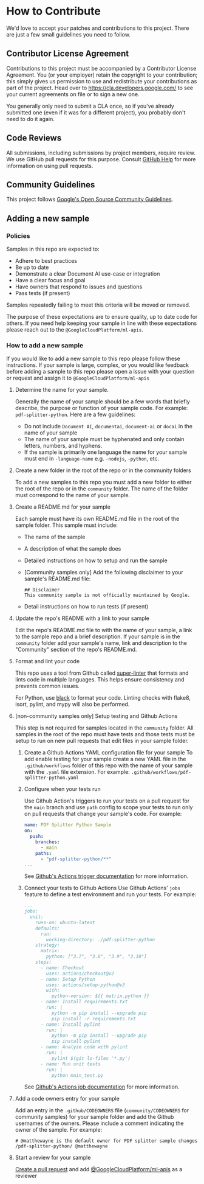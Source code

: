 # How to Contribute

We'd love to accept your patches and contributions to this project. There are
just a few small guidelines you need to follow.

## Contributor License Agreement

Contributions to this project must be accompanied by a Contributor License
Agreement. You (or your employer) retain the copyright to your contribution;
this simply gives us permission to use and redistribute your contributions as
part of the project. Head over to <https://cla.developers.google.com/> to see
your current agreements on file or to sign a new one.

You generally only need to submit a CLA once, so if you've already submitted one
(even if it was for a different project), you probably don't need to do it
again.

## Code Reviews

All submissions, including submissions by project members, require review. We
use GitHub pull requests for this purpose. Consult
[GitHub Help](https://help.github.com/articles/about-pull-requests/) for more
information on using pull requests.

## Community Guidelines

This project follows
[Google's Open Source Community Guidelines](https://opensource.google/conduct/).

## Adding a new sample

### Policies

Samples in this repo are expected to:

* Adhere to best practices
* Be up to date
* Demonstrate a clear Document AI use-case or integration
* Have a clear focus and goal
* Have owners that respond to issues and questions
* Pass tests (if present)

Samples repeatedly failing to meet this criteria will be moved or removed.

The purpose of these expectations are to ensure quality, up to date code for
others. If you need help keeping your sample in line with these expectations
please reach out to the `@GoogleCloudPlatform/ml-apis`.

### How to add a new sample

If you would like to add a new sample to this repo please follow these
instructions. If your sample is large, complex, or you would like feedback
before adding a sample to this repo please open a issue with your question or
request and assign it to `@GoogleCloudPlatform/ml-apis`

1. Determine the name for your sample.

    Generally the name of your sample should be a few words that briefly
    describe, the purpose or function of your sample code. For example:
    `pdf-splitter-python`. Here are a few guidelines:

    * Do not include `Document AI`, `documentai`, `document-ai` or `docai` in
        the name of your sample
    * The name of your sample must be hyphenated and only contain letters,
        numbers, and hyphens.
    * If the sample is primarily one language the name for your sample must
        end in `-language-name` e.g. `-nodejs`, `-python`, etc.

1. Create a new folder in the root of the repo or in the community folders

    To add a new samples to this repo you must add a new folder to either the
    root of the repo or in the `community` folder. The name of the folder must
    correspond to the name of your sample.

1. Create a README.md for your sample

    Each sample must have its own README.md file in the root of the sample
    folder. This sample must include:

    * The name of the sample
    * A description of what the sample does
    * Detailed instructions on how to setup and run the sample
    * [Community samples only] Add the following disclaimer to your sample's
        README.md file:

        ```text
        ## Disclaimer
        This community sample is not officially maintained by Google.
        ```

    * Detail instructions on how to run tests (if present)

1. Update the repo's README with a link to your sample

    Edit the repo's README.md file to with the name of your sample, a link to
    the sample repo and a brief description. If your sample is in the
    `community` folder add your sample's name, link and description to the
    "Community" section of the repo's README.md.

1. Format and lint your code

    This repo uses a tool from Github called [super-linter](https://github.com/github/super-linter) that
    formats and lints code in multiple languages. This helps ensure consistency and prevents common issues.

    For Python, use [black](https://github.com/psf/black) to format your code.
    Linting checks with flake8, isort, pylint, and mypy will also be performed.

1. [non-community samples only] Setup testing and Github Actions

    This step is not required for samples located in the `community` folder. All
    samples in the root of the repo must have tests and those tests must be
    setup to run on new pull requests that edit files in your sample folder.

    1. Create a Github Actions YAML configuration file for your sample To add
        enable testing for your sample create a new YAML file in the
        `.github/workflows` folder of this repo with the name of your sample
        with the `.yaml` file extension. For example:
        `.github/workflows/pdf-splitter-python.yaml`

    1. Configure when your tests run

        Use Github Action's triggers to run your tests on a pull request for the
        `main` branch and use `path` config to scope your tests to run only on
        pull requests that change your sample's code. For example:

        ```yaml
        name: PDF Splitter Python Sample
        on:
          push:
            branches:
              - main
            paths:
              - "pdf-splitter-python/**"
        ...
        ```

        See
        [Github's Actions trigger documentation](https://docs.github.com/en/actions/using-workflows/triggering-a-workflow)
        for more information.

    1. Connect your tests to Github Actions Use Github Actions' `jobs` feature
        to define a test environment and run your tests. For example:

        ```yaml
        ...
        jobs:
          unit:
            runs-on: ubuntu-latest
            defaults:
              run:
                working-directory: ./pdf-splitter-python
            strategy:
              matrix:
                python: ["3.7", "3.8", "3.9", "3.10"]
            steps:
              - name: Checkout
                uses: actions/checkout@v2
              - name: Setup Python
                uses: actions/setup-python@v3
                with:
                  python-version: ${{ matrix.python }}
              - name: Install requirements.txt
                run: |
                  python -m pip install --upgrade pip
                  pip install -r requirements.txt
              - name: Install pylint
                run: |
                  python -m pip install --upgrade pip
                  pip install pylint
              - name: Analyze code with pylint
                run: |
                  pylint $(git ls-files '*.py')
              - name: Run unit tests
                run: |
                  python main_test.py
         ```

        See
        [Github's Actions job documentation](https://docs.github.com/en/actions/using-jobs/using-jobs-in-a-workflow)
        for more information.

1. Add a code owners entry for your sample

    Add an entry in the `.github/CODEOWNERS` file (`community/CODEOWNERS` for
    community samples) for your sample folder and add the Github usernames of
    the owners. Please include a comment indicating the owner of the sample. For
    example:

    ```text
    # @matthewayne is the default owner for PDF splitter sample changes
    /pdf-splitter-python/ @matthewayne
    ```

1. Start a review for your sample

    [Create a pull request](https://docs.github.com/en/pull-requests/collaborating-with-pull-requests/proposing-changes-to-your-work-with-pull-requests/creating-a-pull-request)
    and add
    [@GoogleCloudPlatform/ml-apis](https://github.com/orgs/GoogleCloudPlatform/teams/ml-apis)
    as a reviewer
